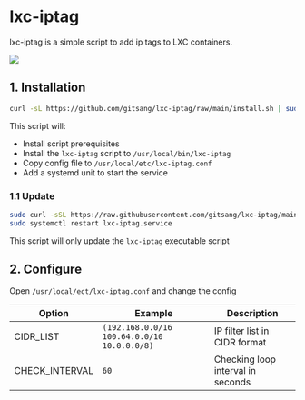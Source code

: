 # lxc-iptag

lxc-iptag is a simple script to add ip tags to LXC containers.

![](./img/pve-lxc-iptag.png)

## 1. Installation

```sh
curl -sL https://github.com/gitsang/lxc-iptag/raw/main/install.sh | sudo bash
```

This script will:

- Install script prerequisites
- Install the `lxc-iptag` script to `/usr/local/bin/lxc-iptag`
- Copy config file to `/usr/local/etc/lxc-iptag.conf`
- Add a systemd unit to start the service

### 1.1 Update

```sh
sudo curl -sSL https://raw.githubusercontent.com/gitsang/lxc-iptag/main/lxc-iptag -o /usr/local/bin/lxc-iptag && sudo chmod +x /usr/local/bin/lxc-iptag
sudo systemctl restart lxc-iptag.service
```

This script will only update the `lxc-iptag` executable script

## 2. Configure

Open `/usr/local/ect/lxc-iptag.conf` and change the config

| Option         | Example                                     | Description                       |
| -------------- | ------------------------------------------- | --------------------------------- |
| CIDR_LIST      | `(192.168.0.0/16 100.64.0.0/10 10.0.0.0/8)` | IP filter list in CIDR format     |
| CHECK_INTERVAL | `60`                                        | Checking loop interval in seconds |
